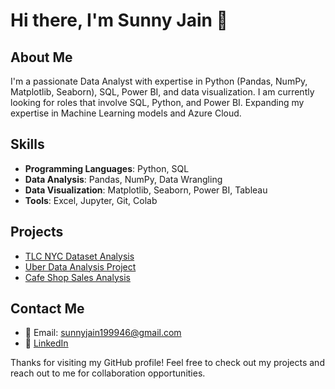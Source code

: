 # Hi there, I'm Sunny Jain 👋

## About Me
I'm a passionate Data Analyst with expertise in Python (Pandas, NumPy, Matplotlib, Seaborn), SQL, Power BI, and data visualization. I am currently looking for roles that involve SQL, Python, and Power BI.
Expanding my expertise in Machine Learning models and Azure Cloud.

## Skills
- **Programming Languages**: Python, SQL
- **Data Analysis**: Pandas, NumPy, Data Wrangling
- **Data Visualization**: Matplotlib, Seaborn, Power BI, Tableau
- **Tools**: Excel, Jupyter, Git, Colab

## Projects
- [TLC NYC Dataset Analysis](https://github.com/sunnyjain19/Data-Analytics-Portfolio/blob/f5e27994e327a49854b1cd1ad6204f7e42dcef81/NYC_TLC_Project.ipynb)
- [Uber Data Analysis Project](https://github.com/devarshe/UBER/blob/main/Uber%20project%20Gaurav.ipynb)
- [Cafe Shop Sales Analysis](https://github.com/devarshe/Data-Analytics-Portfolio/blob/main/cafe%20shop%20MS%20SQL%20code.sql)

## Contact Me
- 📧 Email: sunnyjain199946@gmail.com
- 💼 [LinkedIn](https://www.linkedin.com/in/sunny-jain-3109091b1/)
<!-- - 🐦 [Twitter](https://twitter.com/<your-username>) -->
<!-- - 🌐 [Portfolio](https://<your-username>.github.io) -->


Thanks for visiting my GitHub profile! Feel free to check out my projects and reach out to me for collaboration opportunities.
